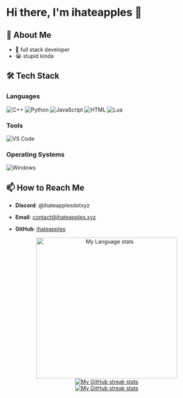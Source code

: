 # Hi there, I'm ihateapples 👋

## 🚀 About Me
- 💼 full stack developer
- 😭 stupid kinda

## 🛠️ Tech Stack

### Languages
![C++](https://img.shields.io/badge/C++-00599C?style=for-the-badge&logo=c%2B%2B&logoColor=white)
![Python](https://img.shields.io/badge/Python-3776AB?style=for-the-badge&logo=python&logoColor=white)
![JavaScript](https://img.shields.io/badge/JavaScript-F7DF1E?style=for-the-badge&logo=javascript&logoColor=black)
![HTML](https://img.shields.io/badge/HTML-239120?style=for-the-badge&logo=html5&logoColor=white)
![Lua](https://img.shields.io/badge/Lua-2C2D72?style=for-the-badge&logo=lua&logoColor=white)

### Tools
![VS Code](https://img.shields.io/badge/VS%20Code-007ACC?style=for-the-badge&logo=visual-studio-code&logoColor=white)

### Operating Systems
![Windows](https://img.shields.io/badge/Lua-2C2D72?style=for-the-badge&logo=lua&logoColor=white)

## 📫 How to Reach Me
- **Discord**: @ihateapplesdotxyz
- **Email**: contact@ihateapples.xyz
- **GitHub**: [ihateapples](https://github.com/ihateapples)



  <div align="center"> 
    <a href="https://github.com/ihateapples#gh-dark-mode-only">
      <img
        src="[https://github-readme-stats-steel-omega.vercel.app/api/top-langs/?username=ihateapples&layout=pie&icon_color=2d77dc&title_color=2d77dc&text_color=ffffff&bg_color=0d1117&hide_border=true&langs_count=10#gh-dark-mode-only](https://github-readme-stats-steel-omega.vercel.app/api/top-langs/?username=ihateapples&layout=pie&icon_color=2d77dc&title_color=2d77dc&text_color=ffffff&bg_color=0d1117&hide_border=true&langs_count=10#gh-dark-mode-only)"
        alt="My Language stats"
        height="370"
      />
    </a>
  </div>
  
  <!-- Streal stats (Light mode) -->
  <div align="center">
    <a href="https://github.com/ihateapples#gh-light-mode-only">
      <img
         src="https://github-readme-streak-stats-phi-opal.vercel.app/?user=ihateapples&locale=en&type=svg&hide_border=true&fire=2d77dc&ring=2d77dc&currStreakLabel=000000"
         alt="My GitHub streak stats"
       />
    </a>
  </div>
  
  
  
  <!-- Streal stats (Dark mode) -->
  <div align="center">
    <a href="https://github.com/ihateapples#gh-dark-mode-only">
      <img
         src="https://github-readme-streak-stats-phi-opal.vercel.app/?user=ihateapples&background=0d1117&currStreakNum=ffffff&sideNums=ffffff&currStreakLabel=ffffff&sideLabels=ffffff&dates=ffffff&fire=2d77dc&ring=2d77dc&locale=en&type=svg&hide_border=true"
         alt="My GitHub streak stats"
       />
    </a>
  </div>
  <br />
  <br />
